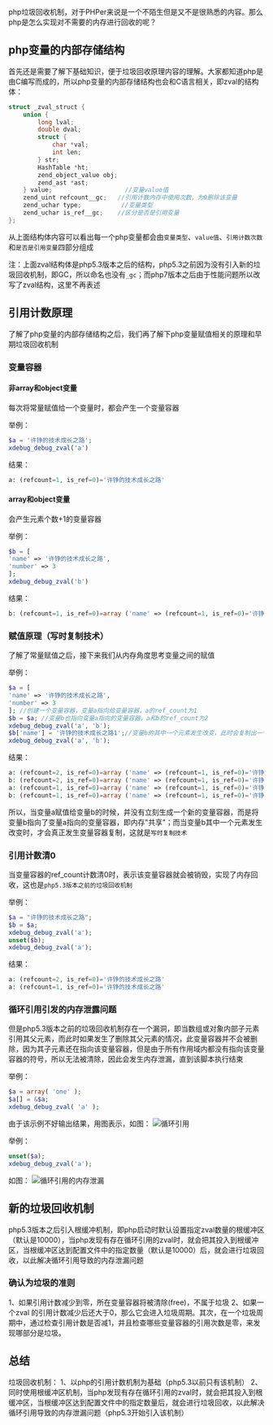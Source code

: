 php垃圾回收机制，对于PHPer来说是一个不陌生但是又不是很熟悉的内容。那么php是怎么实现对不需要的内存进行回收的呢？

## php变量的内部存储结构
首先还是需要了解下基础知识，便于垃圾回收原理内容的理解。大家都知道php是由C编写而成的，所以php变量的内部存储结构也会和C语言相关，即zval的结构体：
```c
struct _zval_struct {
	union {
		long lval;
		double dval;
		struct {
			char *val;
			int len;
		} str;
		HashTable *ht;
		zend_object_value obj;
		zend_ast *ast;
	} value;					//变量value值
	zend_uint refcount__gc;   //引用计数内存中使用次数，为0删除该变量
	zend_uchar type;		   //变量类型
	zend_uchar is_ref__gc;    //区分是否是引用变量
};
```
从上面结构体内容可以看出每一个php变量都会由`变量类型`、`value值`、`引用计数次数`和`是否是引用变量`四部分组成

注：上面zval结构体是php5.3版本之后的结构，php5.3之前因为没有引入新的垃圾回收机制，即GC，所以命名也没有`_gc`；而php7版本之后由于性能问题所以改写了zval结构，这里不再表述

## 引用计数原理
了解了php变量的内部存储结构之后，我们再了解下php变量赋值相关的原理和早期垃圾回收机制

### 变量容器
#### 非array和object变量
每次将常量赋值给一个变量时，都会产生一个变量容器

举例：
```php
$a = '许铮的技术成长之路';
xdebug_debug_zval('a')
```
结果：
```php
a: (refcount=1, is_ref=0)='许铮的技术成长之路'
```

#### array和object变量
会产生元素个数+1的变量容器

举例：
```php
$b = [
'name' => '许铮的技术成长之路',
'number' => 3
];
xdebug_debug_zval('b')
```
结果：
```php
b: (refcount=1, is_ref=0)=array ('name' => (refcount=1, is_ref=0)='许铮的技术成长之路', 'number' => (refcount=1, is_ref=0)=3)
```

### 赋值原理（写时复制技术）
了解了常量赋值之后，接下来我们从内存角度思考变量之间的赋值

举例：
```php
$a = [
'name' => '许铮的技术成长之路',
'number' => 3
]; //创建一个变量容器，变量a指向给变量容器，a的ref_count为1
$b = $a; //变量b也指向变量a指向的变量容器，a和b的ref_count为2
xdebug_debug_zval('a', 'b');
$b['name'] = '许铮的技术成长之路1';//变量b的其中一个元素发生改变，此时会复制出一个新的变量容器，变量b重新指向新的变量容器，a和b的ref_count变成1
xdebug_debug_zval('a', 'b'); 
```
结果：
```php
a: (refcount=2, is_ref=0)=array ('name' => (refcount=1, is_ref=0)='许铮的技术成长之路', 'number' => (refcount=1, is_ref=0)=3)
b: (refcount=2, is_ref=0)=array ('name' => (refcount=1, is_ref=0)='许铮的技术成长之路', 'number' => (refcount=1, is_ref=0)=3)
a: (refcount=1, is_ref=0)=array ('name' => (refcount=1, is_ref=0)='许铮的技术成长之路', 'number' => (refcount=1, is_ref=0)=3)
b: (refcount=1, is_ref=0)=array ('name' => (refcount=1, is_ref=0)='许铮的技术成长之路1', 'number' => (refcount=1, is_ref=0)=3)
```

所以，当变量a赋值给变量b的时候，并没有立刻生成一个新的变量容器，而是将变量b指向了变量a指向的变量容器，即内存"共享"；而当变量b其中一个元素发生改变时，才会真正发生变量容器复制，这就是`写时复制技术`

### 引用计数清0
当变量容器的ref_count计数清0时，表示该变量容器就会被销毁，实现了内存回收，这也是`php5.3版本之前的垃圾回收机制`

举例：
```php
$a = "许铮的技术成长之路";
$b = $a;
xdebug_debug_zval('a');
unset($b);
xdebug_debug_zval('a');
```

结果：
```php
a: (refcount=2, is_ref=0)='许铮的技术成长之路'
a: (refcount=1, is_ref=0)='许铮的技术成长之路'
```

### 循环引用引发的内存泄露问题
但是php5.3版本之前的垃圾回收机制存在一个漏洞，即当数组或对象内部子元素引用其父元素，而此时如果发生了删除其父元素的情况，此变量容器并不会被删除，因为其子元素还在指向该变量容器，但是由于所有作用域内都没有指向该变量容器的符号，所以无法被清除，因此会发生内存泄漏，直到该脚本执行结束

举例：
```php
$a = array( 'one' );
$a[] = &$a;
xdebug_debug_zval( 'a' );
```

由于该示例不好输出结果，用图表示，如图：
![循环引用](https://segment-xavier.oss-cn-beijing.aliyuncs.com/php%E5%BA%95%E5%B1%82%E5%8E%9F%E7%90%86%E4%B9%8B%E5%9E%83%E5%9C%BE%E5%9B%9E%E6%94%B6%E6%9C%BA%E5%88%B6/%E5%BE%AA%E7%8E%AF%E5%BC%95%E7%94%A8.png)

举例：
```php
unset($a);
xdebug_debug_zval('a');
```
如图：
![循环引用的内存泄漏](https://segment-xavier.oss-cn-beijing.aliyuncs.com/php%E5%BA%95%E5%B1%82%E5%8E%9F%E7%90%86%E4%B9%8B%E5%9E%83%E5%9C%BE%E5%9B%9E%E6%94%B6%E6%9C%BA%E5%88%B6/%E5%BE%AA%E7%8E%AF%E5%BC%95%E7%94%A8%E5%BC%95%E8%B5%B7%E5%86%85%E5%AD%98%E6%B3%84%E6%BC%8F.png)

## 新的垃圾回收机制
php5.3版本之后引入根缓冲机制，即php启动时默认设置指定zval数量的根缓冲区（默认是10000），当php发现有存在循环引用的zval时，就会把其投入到根缓冲区，当根缓冲区达到配置文件中的指定数量（默认是10000）后，就会进行垃圾回收，以此解决循环引用导致的内存泄漏问题

### 确认为垃圾的准则
1、如果引用计数减少到零，所在变量容器将被清除(free)，不属于垃圾
2、如果一个zval 的引用计数减少后还大于0，那么它会进入垃圾周期。其次，在一个垃圾周期中，通过检查引用计数是否减1，并且检查哪些变量容器的引用次数是零，来发现哪部分是垃圾。

## 总结
垃圾回收机制：
1、以php的引用计数机制为基础（php5.3以前只有该机制）
2、同时使用根缓冲区机制，当php发现有存在循环引用的zval时，就会把其投入到根缓冲区，当根缓冲区达到配置文件中的指定数量后，就会进行垃圾回收，以此解决循环引用导致的内存泄漏问题（php5.3开始引入该机制）
